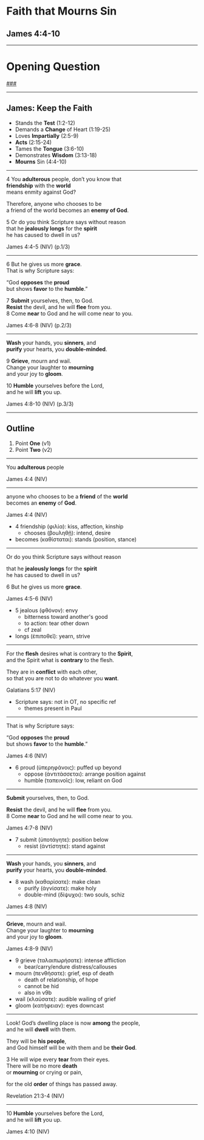 <!-- .slide: data-background-image="https://sermons.seanho.com/img/bg/unsplash-Jztmx9yqjBw-stars.jpg" -->
# Faith that Mourns Sin
## James 4:4-10

---
<!-- .slide: data-background="white" -->
# Opening **Question**

[###](#/outline)
<!-- .element: style="color:rgba(0,0,0,0.2)" -->

---
<!-- .slide: data-background-image="https://sermons.seanho.com/img/bg/unsplash-6cY-FvMlmkQ-mtn_cross.jpg" -->
## James: **Keep the Faith**
+ Stands the **Test** <span class="ref">(1:2-12)</span>
+ Demands a **Change** of Heart <span class="ref">(1:19-25)</span>
+ Loves **Impartially** <span class="ref">(2:5-9)</span>
+ **Acts** <span class="ref">(2:15-24)</span>
+ Tames the **Tongue** <span class="ref">(3:6-10)</span>
+ Demonstrates **Wisdom** <span class="ref">(3:13-18)</span>
+ **Mourns** Sin <span class="ref">(4:4-10)</span>

---
<span class="ref">4</span>
You **adulterous** people, don’t you know that <br/>
**friendship** with the **world** <br/>
means enmity against God?

Therefore, anyone who chooses to be <br/>
a friend of the world becomes an **enemy of God**.

<span class="ref">5</span>
Or do you think Scripture says without reason <br/>
that he **jealously longs** for the **spirit** <br/>
he has caused to dwell in us?

<div class="ref">
James 4:4-5 (NIV) (p.1/3)
</div>

---
<span class="ref">6</span>
But he gives us more **grace**. <br/>
That is why Scripture says:

“God **opposes** the **proud** <br/>
but shows **favor** to the **humble**.”

<span class="ref">7</span>
**Submit** yourselves, then, to God. <br/>
**Resist** the devil, and he will **flee** from you. <br/>
<span class="ref">8</span>
Come **near** to God and he will come near to you.

<div class="ref">
James 4:6-8 (NIV) (p.2/3)
</div>

---
**Wash** your hands, you **sinners**, and <br/>
**purify** your hearts, you **double-minded**.

<span class="ref">9</span>
**Grieve**, mourn and wail. <br/>
Change your laughter to **mourning** <br/>
and your joy to **gloom**.

<span class="ref">10</span>
**Humble** yourselves before the Lord, <br/>
and he will **lift** you up.

<div class="ref">
James 4:8-10 (NIV) (p.3/3)
</div>

---
<!-- .slide: data-background-image="static/bg/unsplash-Jztmx9yqjBw-stars.jpg" id="outline" -->
## Outline
1. Point **One** <span class="ref">(v1)</span>
2. Point **Two** <span class="ref">(v2)</span>

---
You **adulterous** people

<div class="ref">
James 4:4 (NIV)
</div>

---
anyone who chooses to be a **friend** of the **world** <br/>
becomes an **enemy** of **God**.

<div class="ref">
James 4:4 (NIV)
</div>

>>>
+ 4 friendship (φιλία): kiss, affection, kinship
  + chooses (βουληθῇ): intend, desire
+ becomes (καθίσταται): stands (position, stance)

---
Or do you think Scripture says without reason

that he **jealously longs** for the **spirit** <br/>
he has caused to dwell in us?

<span class="ref">6</span>
But he gives us more **grace**. <br/>

<div class="ref">
James 4:5-6 (NIV)
</div>

>>>
+ 5 jealous (φθόνον): envy
  + bitterness toward another's good
  + to action: tear other down
  + cf zeal
+ longs (ἐπιποθεῖ): yearn, strive

---
For the **flesh** desires what is contrary to the **Spirit**, <br/>
and the Spirit what is **contrary** to the flesh.

They are in **conflict** with each other,  <br/>
so that you are not to do whatever you **want**.

<div class="ref">
Galatians 5:17 (NIV)
</div>

>>>
+ Scripture says: not in OT, no specific ref
  + themes present in Paul

---
That is why Scripture says:

“God **opposes** the **proud** <br/>
but shows **favor** to the **humble**.”

<div class="ref">
James 4:6 (NIV)
</div>

>>>
+ 6 proud (ὑπερηφάνοις): puffed up beyond
  + oppose (ἀντιτάσσεται): arrange position against
  + humble (ταπεινοῖς): low, reliant on God

---
**Submit** yourselves, then, to God.

**Resist** the devil, and he will **flee** from you. <br/>
<span class="ref">8</span>
Come **near** to God and he will come near to you.

<div class="ref">
James 4:7-8 (NIV)
</div>

>>>
+ 7 submit (ὑποτάγητε): position below
  + resist (ἀντίστητε): stand against

---
**Wash** your hands, you **sinners**, and <br/>
**purify** your hearts, you **double-minded**.

>>>
+ 8 wash (καθαρίσατε): make clean
  + purify (ἁγνίσατε): make holy
  + double-mind (δίψυχοι): two souls, schiz

<div class="ref">
James 4:8 (NIV)
</div>

---
**Grieve**, mourn and wail. <br/>
Change your laughter to **mourning** <br/>
and your joy to **gloom**.

<div class="ref">
James 4:8-9 (NIV)
</div>

>>>
+ 9 grieve (ταλαιπωρήσατε): intense affliction
  + bear/carry/endure distress/callouses
+ mourn (πενθήσατε): grief, esp of death
  + death of relationship, of hope
  + cannot be hid
  + also in v9b
+ wail (κλαύσατε): audible wailing of grief
+ gloom (κατήφειαν): eyes downcast

---
Look! God’s dwelling place is now **among** the people, <br/>
and he will **dwell** with them.

They will be **his people**,  <br/>
and God himself will be with them and be **their God**.

<span class="ref">3</span>
He will wipe every **tear** from their eyes. <br/>
There will be no more **death**  <br/>
or **mourning** or crying or pain,

for the old **order** of things has passed away.

<div class="ref">
Revelation 21:3-4 (NIV)
</div>

---
<span class="ref">10</span>
**Humble** yourselves before the Lord, <br/>
and he will **lift** you up.

<div class="ref">
James 4:10 (NIV)
</div>

